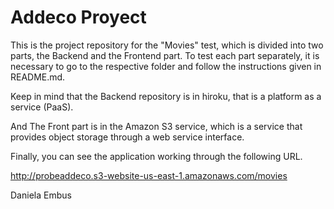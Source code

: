 # Addeco Proyect

This is the project repository for the "Movies" test, which is divided into two parts, the Backend and the Frontend part. To test each part separately, it is necessary to go to the respective folder and follow the instructions given in README.md.

Keep in mind that the Backend repository is in hiroku, that is a platform as a service (PaaS).

And The Front part is in the Amazon S3 service, which is a service that provides object storage through a web service interface.

Finally, you can see the application working through the following URL.

http://probeaddeco.s3-website-us-east-1.amazonaws.com/movies


Daniela Embus
